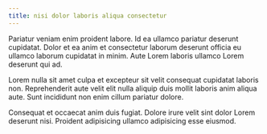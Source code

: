 ```yaml
---
title: nisi dolor laboris aliqua consectetur
---
```


Pariatur veniam enim proident labore. Id ea ullamco pariatur deserunt cupidatat. Dolor et ea anim et consectetur laborum deserunt officia eu ullamco laborum cupidatat in minim. Aute Lorem laboris ullamco Lorem deserunt qui ad.

Lorem nulla sit amet culpa et excepteur sit velit consequat cupidatat laboris non. Reprehenderit aute velit elit nulla aliquip duis mollit laboris anim aliqua aute. Sunt incididunt non enim cillum pariatur dolore.

Consequat et occaecat anim duis fugiat. Dolore irure velit sint dolor Lorem deserunt nisi. Proident adipisicing ullamco adipisicing esse eiusmod.